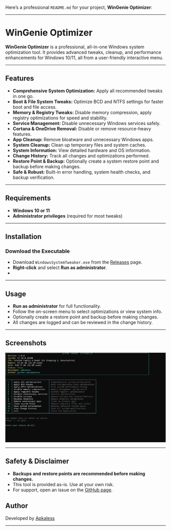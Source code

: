 Here’s a professional `README.md` for your project, **WinGenie Optimizer**:

---

# WinGenie Optimizer

**WinGenie Optimizer** is a professional, all-in-one Windows system optimization tool. It provides advanced tweaks, cleanup, and performance enhancements for Windows 10/11, all from a user-friendly interactive menu.

---

## Features

- **Comprehensive System Optimization:** Apply all recommended tweaks in one go.
- **Boot & File System Tweaks:** Optimize BCD and NTFS settings for faster boot and file access.
- **Memory & Registry Tweaks:** Disable memory compression, apply registry optimizations for speed and stability.
- **Service Management:** Disable unnecessary Windows services safely.
- **Cortana & OneDrive Removal:** Disable or remove resource-heavy features.
- **App Cleanup:** Remove bloatware and unnecessary Windows apps.
- **System Cleanup:** Clean up temporary files and system caches.
- **System Information:** View detailed hardware and OS information.
- **Change History:** Track all changes and optimizations performed.
- **Restore Point & Backup:** Optionally create a system restore point and backup before making changes.
- **Safe & Robust:** Built-in error handling, system health checks, and backup verification.

---

## Requirements

- **Windows 10 or 11**
- **Administrator privileges** (required for most tweaks)

---

## Installation

### Download the Executable

- Download `WindowsSystemTweaker.exe` from the [Releases](#) page.
- **Right-click** and select **Run as administrator**.
- 
---

## Usage

- **Run as administrator** for full functionality.
- Follow the on-screen menu to select optimizations or view system info.
- Optionally create a restore point and backup before making changes.
- All changes are logged and can be reviewed in the change history.

---

## Screenshots

![ScreenShot](https://github.com/Apkaless/WinGenie-Optimizer/blob/main/Image/WinGenie%20Optimizer.png)

---

## Safety & Disclaimer

- **Backups and restore points are recommended before making changes.**
- This tool is provided as-is. Use at your own risk.
- For support, open an issue on the [GitHub page](https://github.com/apkaless).


## Author

Developed by [Apkaless](https://github.com/apkaless)

---
